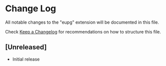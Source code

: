 # Change Log

All notable changes to the "eupg" extension will be documented in this file.

Check [Keep a Changelog](http://keepachangelog.com/) for recommendations on how to structure this file.

## [Unreleased]

- Initial release
